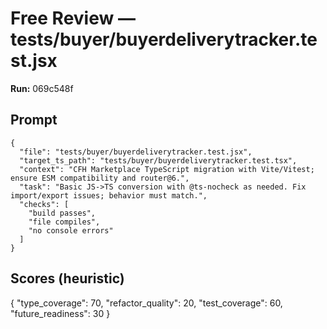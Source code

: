 # Free Review — tests/buyer/buyerdeliverytracker.test.jsx

**Run:** 069c548f

## Prompt

```
{
  "file": "tests/buyer/buyerdeliverytracker.test.jsx",
  "target_ts_path": "tests/buyer/buyerdeliverytracker.test.tsx",
  "context": "CFH Marketplace TypeScript migration with Vite/Vitest; ensure ESM compatibility and router@6.",
  "task": "Basic JS->TS conversion with @ts-nocheck as needed. Fix import/export issues; behavior must match.",
  "checks": [
    "build passes",
    "file compiles",
    "no console errors"
  ]
}
```

## Scores (heuristic)

{
  "type_coverage": 70,
  "refactor_quality": 20,
  "test_coverage": 60,
  "future_readiness": 30
}
